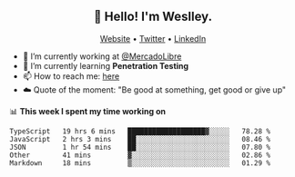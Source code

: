 <h2 align="center">👋 Hello! I'm Weslley.</h2>
<p align="center">
  <a href="http://weslleyneri.com.br">Website</a> •
  <a href="https://twitter.com/Weslley_Neri">Twitter</a> •
  <a href="https://www.linkedin.com/in/weslley-neri-3658908b">LinkedIn</a>
</p>


- 🔭 I’m currently working at [@MercadoLibre](https://github.com/mercadolibre)
- 🌱 I’m currently learning **Penetration Testing**
- 📫 How to reach me: [here](mailto:weslley39@gmail.com)
- ☁️ Quote of the moment: "Be good at something, get good or give up"

📊 **This week I spent my time working on**
<!--START_SECTION:waka-->
```text
TypeScript   19 hrs 6 mins   ███████████████████▓░░░░░   78.28 % 
JavaScript   2 hrs 3 mins    ██░░░░░░░░░░░░░░░░░░░░░░░   08.46 % 
JSON         1 hr 54 mins    ██░░░░░░░░░░░░░░░░░░░░░░░   07.80 % 
Other        41 mins         ▓░░░░░░░░░░░░░░░░░░░░░░░░   02.86 % 
Markdown     18 mins         ▒░░░░░░░░░░░░░░░░░░░░░░░░   01.29 % 
```
<!--END_SECTION:waka-->

<!-- Inspired by https://github.com/gruselhaus/gruselhaus -->